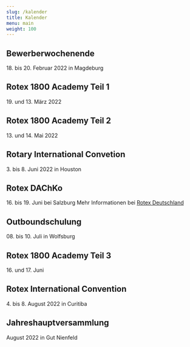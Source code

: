 ```yaml
---
slug: /kalender
title: Kalender
menu: main
weight: 100
---
```


## Bewerberwochenende
18\. bis 20. Februar 2022 in Magdeburg

## Rotex 1800 Academy Teil 1
19\. und 13. März 2022

## Rotex 1800 Academy Teil 2
13\. und 14. Mai 2022

## Rotary International Convetion
3\. bis 8. Juni 2022 in Houston

## Rotex DAChKo
16\. bis 19. Juni bei Salzburg
Mehr Informationen bei [Rotex Deutschland](https://deutschland.rotex.org/2020/12/23/dachko-2021/)

## Outboundschulung
08\. bis 10. Juli in Wolfsburg

## Rotex 1800 Academy Teil 3
16\. und 17. Juni

## Rotex International Convention
4\. bis 8. August 2022 in Curitiba

## Jahreshauptversammlung
August 2022 in Gut Nienfeld
